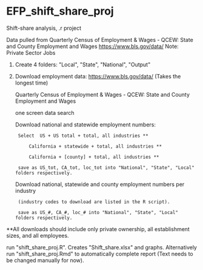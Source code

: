 # EFP_shift_share_proj
 Shift-share analysis, .r project

Data pulled from Quarterly Census of Employment & Wages - QCEW: State and County Employment and Wages
https://www.bls.gov/data/
Note: Private Sector Jobs

1) Create 4 folders: "Local", "State", "National", "Output"

2) Download employment data: https://www.bls.gov/data/   (Takes the longest time)

	Quarterly Census of Employment & Wages - QCEW: State and County Employment and Wages
	
	one screen data search
	
	Download national and statewide employment numbers:

		Select 	US + US total + total, all industries **
	
			California + statewide + total, all industries **
		
			California + [county] + total, all industries **
		
		save as US_tot, CA_tot, loc_tot into "National", "State", "Local" folders respectively.
	
	Download national, statewide and county employment numbers per industry

		(industry codes to download are listed in the R script). 
	
		save as US_#, CA_#, loc_# into "National", "State", "Local" folders respectively.
	
**All downloads should include only private ownership, all establishment sizes, and all employees.

run "shift_share_proj.R". Creates "Shift_share.xlsx" and graphs. 
Alternatively run "shift_share_proj.Rmd" to automatically complete report (Text needs to be changed manually for now).
